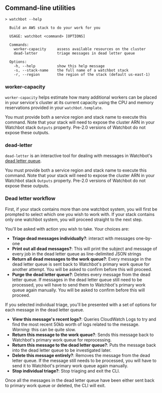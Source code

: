 ## Command-line utilities

```
> watchbot --help

  Build an AWS stack to do your work for you

  USAGE: watchbot <command> [OPTIONS]

  Commands:
    worker-capacity     assess available resources on the cluster
    dead-letter         triage messages in dead letter queue

  Options:
    -h, --help          show this help message
    -s, --stack-name    the full name of a watchbot stack
    -r, --region        the region of the stack (default us-east-1)
```

### worker-capacity

`worker-capacity` helps estimate how many additional workers can be placed in
your service's cluster at its current capacity using the CPU and memory
reservations provided in your `watchbot.template`.

You must provide both a service region and stack name to execute this command. Note
that your stack will need to expose the cluster ARN in your Watchbot stack `Outputs`
property. Pre-2.0 versions of Watchbot do not expose these outputs.

### dead-letter

`dead-letter` is an interactive tool for dealing with messages in Watchbot's [dead letter queue](./worker-retry-cycle.md#the-dead-letter-queue).

You must provide both a service region and stack name to execute this command. Note
that your stack will need to expose the cluster ARN in your Watchbot stack `Outputs`
property. Pre-2.0 versions of Watchbot do not expose these outputs.

### Dead letter workflow

First, if your stack contains more than one watchbot system, you will first be prompted to select which one you wish to work with. If your stack contains only one watchbot system, you will proceed straight to the next step.

You'll be asked with action you wish to take. Your choices are:

  - **Triage dead messages individually?**: interact with messages one-by-one
  - **Print out all dead messages?**: This will print the subject and message of every job in the dead letter queue as line-delimited JSON strings
  - **Return all dead messages to the work queue?**: Every message in the dead letter queue is sent back to Watchbot's primary work queue for another attempt. You will be asked to confirm before this will proceed.  
  - **Purge the dead letter queue?**: Deletes every message from the dead letter queue. If messages in the dead letter queue still need to be processed, you will have to send them to Watchbot's primary work queue again manually. You will be asked to confirm before this will proceed.

If you selected individual triage, you'll be presented with a set of options for each message in the dead letter queue.

  - **View this message's recent logs?**: Queries CloudWatch Logs to try and find the most recent 50kb worth of logs related to the message. *Warning:* this can be quite slow.
  - **Return this message to the work queue?**: Sends this message back to Watchbot's primary work queue for reprocessing.
  - **Return this message to the dead letter queue?**: Puts the message back into the dead letter queue to be investigated later.
  - **Delete this message entirely?**: Removes the message from the dead letter queue. If the message still needs to be processed, you will have to send it to Watchbot's primary work queue again manually.
  - **Stop individual triage?**: Stop triaging and exit the CLI.

Once all the messages in the dead letter queue have been either sent back to primary work queue or deleted, the CLI will exit.


